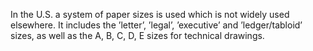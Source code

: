 In the U.S. a system of paper sizes is used which is not widely used
elsewhere. It includes the ’letter’, ’legal’, ’executive’ and
’ledger/tabloid’ sizes, as well as the A, B, C, D, E sizes for technical
drawings.

